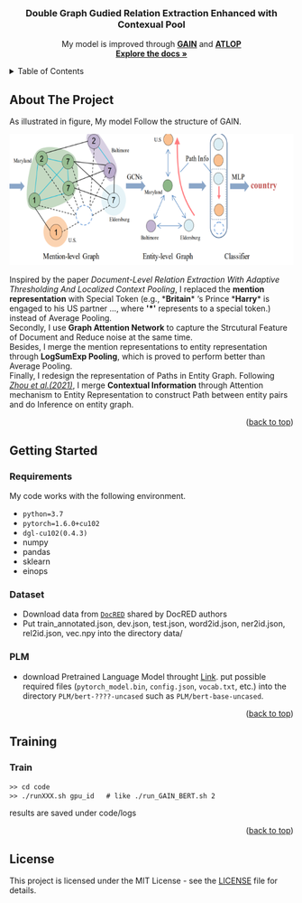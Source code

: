 <!-- PROJECT LOGO -->

<br />
<div align="center">
  <!-- <a href="https://github.com/othneildrew/Best-README-Template">
    <img src="images/logo.png" alt="Logo" width="80" height="80">
  </a> -->

  <h3 align="center">Double Graph Gudied Relation Extraction Enhanced with Contexual Pool</h3>

  <p align="center">
   My model is improved through  <a href="https://aclanthology.org/2020.emnlp-main.127/"><strong>GAIN</strong></a> and <a href="https://arxiv.org/abs/2010.11304"><strong>ATLOP</strong></a>
    <br />
    <a href="https://github.com/Polarisjame/Double-Graph-Gudied-Relation-Extraction-Enhanced-with-Contexual-Pool.git"><strong>Explore the docs »</strong></a>
    <br />
  </p>
</div>

<a name="readme-top"></a>

<!-- TABLE OF CONTENTS -->

<details>
  <summary>Table of Contents</summary>
  <ol>
    <li>
      <a href="#about-the-project">About The Project</a>
    </li>
    <li>
      <a href="#getting-started">Getting Started</a>
      <ul>
        <li><a href="#requirements">Requirements</a></li>
        <li><a href="#dataset">Dataset</a></li>
        <li><a href="#dataset">PLM</a></li>
      </ul>
    </li>
    <li>
      <a href="#training-and-testing">Training</a>
      <ul>
        <li><a href="#train">Train</a></li>
      </ul>
    </li>
  </ol>
</details>

<!-- ABOUT THE PROJECT -->
## About The Project

As illustrated in figure, My model Follow the structure of GAIN.

![TrainPic](Picture/figure1.png)

Inspired by the paper *Document-Level Relation Extraction With Adaptive Thresholding And Localized Context Pooling*, I replaced the **mention representation** with Special Token (e.g., \***Britain**\* ‘s Prince \***Harry**\* is engaged to his US partner …, where **'\*'** represents to a special token.) instead of Average Pooling. <br>
Secondly, I use **Graph Attention Network** to capture the Strcutural Feature of Document and Reduce noise at the same time.<br>
Besides, I merge the mention representations to entity representation through **LogSumExp Pooling**, which is proved to perform better than Average Pooling.<br>
Finally, I redesign the representation of  Paths in Entity Graph. Following <a href="https://arxiv.org/abs/2010.11304">*Zhou et al.(2021)*</a>, I merge **Contextual Information** through Attention mechanism to Entity Representation to construct Path between entity pairs and do Inference on entity graph.

<p align="right">(<a href="#readme-top">back to top</a>)</p>

<!-- GETTING STARTED -->
## Getting Started

### Requirements

My code works with the following environment.

* `python=3.7`
* `pytorch=1.6.0+cu102`
* `dgl-cu102(0.4.3)`
* numpy
* pandas
* sklearn
* einops

### Dataset

+ Download data from [`DocRED`](https://drive.google.com/drive/folders/1c5-0YwnoJx8NS6CV2f-NoTHR__BdkNqw) shared by DocRED authors
+ Put train_annotated.json, dev.json, test.json, word2id.json, ner2id.json, rel2id.json, vec.npy into the directory data/

### PLM
+ download Pretrained Language Model throught [Link](http://viewsetting.xyz/2019/10/17/pytorch_transformers/?nsukey=v0sWRSl5BbNLDI3eWyUvd1HlPVJiEOiV%2Fk8adAy5VryF9JNLUt1TidZkzaDANBUG6yb6ZGywa9Qa7qiP3KssXrGXeNC1S21IyT6HZq6%2BZ71K1ADF1jKBTGkgRHaarcXIA5%2B1cUq%2BdM%2FhoJVzgDoM7lcmJg9%2Be6NarwsZzpwAbAwjHTLv5b2uQzsSrYwJEdPl7q9O70SmzCJ1VF511vwxKA%3D%3D). put possible required files (`pytorch_model.bin`, `config.json`, `vocab.txt`, etc.) into the directory `PLM/bert-????-uncased` such as `PLM/bert-base-uncased`.

<p align="right">(<a href="#readme-top">back to top</a>)</p>

<!-- Training and Testing -->
## Training

### Train

```
>> cd code
>> ./runXXX.sh gpu_id   # like ./run_GAIN_BERT.sh 2
```
results are saved under code/logs

<p align="right">(<a href="#readme-top">back to top</a>)</p>

## License

This project is licensed under the MIT License - see the [LICENSE](https://github.com/Polarisjame/Double-Graph-Gudied-Relation-Extraction-Enhanced-with-Contexual-Pool/blob/main/LICENSE) file for details.
